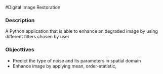 #Digital Image Restoration
### Description
A Python application that is able to enhance an degraded image by using different filters chosen by user
### Objecttives
- Predict the type of noise and its parameters in spatial domain
- Enhance image by applying mean, order-statistic, 
### 